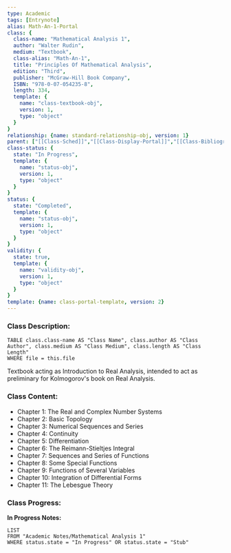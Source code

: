 ```yaml
---
type: Academic
tags: [Entrynote]
alias: Math-An-1-Portal
class: {
  class-name: "Mathematical Analysis 1",
  author: "Walter Rudin",
  medium: "Textbook",
  class-alias: "Math-An-1",
  title: "Principles Of Mathematical Analysis",
  edition: "Third",
  publisher: "McGraw-Hill Book Company",
  ISBN: "978-0-07-054235-8",
  length: 334,
  template: {
    name: "class-textbook-obj",
    version: 1,
    type: "object"
  }
}
relationship: {name: standard-relationship-obj, version: 1}
parent: ["[[Class-Sched]]","[[Class-Display-Portal]]","[[Class-Bibliography]]"]
class-status: {
  state: "In Progress",
  template: {
    name: "status-obj",
    version: 1,
    type: "object"
  }
}
status: {
  state: "Completed",
  template: {
    name: "status-obj",
    version: 1,
    type: "object"
  }
}
validity: {
  state: true,
  template: {
    name: "validity-obj",
    version: 1,
    type: "object"
  }
}
template: {name: class-portal-template, version: 2} 
---
```

### Class Description:
```dataview
TABLE class.class-name AS "Class Name", class.author AS "Class Author", class.medium AS "Class Medium", class.length AS "Class Length"
WHERE file = this.file
```

Textbook acting as Introduction to Real Analysis, intended to act as preliminary for Kolmogorov's book on Real Analysis.
### Class Content:
- Chapter 1: The Real and Complex Number Systems
- Chapter 2: Basic Topology
- Chapter 3: Numerical Sequences and Series
- Chapter 4: Continuity
- Chapter 5: Differentiation 
- Chapter 6: The Reimann-Stieltjes Integral
- Chapter 7: Sequences and Series of Functions
- Chapter 8: Some Special Functions
- Chapter 9: Functions of Several Variables
- Chapter 10: Integration of Differential Forms
- Chapter 11: The Lebesgue Theory

### Class Progress: 

**In Progress Notes:**
```dataview
LIST
FROM "Academic Notes/Mathematical Analysis 1"
WHERE status.state = "In Progress" OR status.state = "Stub"
```
